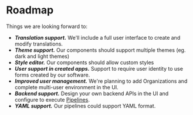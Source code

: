 # Roadmap

Things we are looking forward to:

 * ***Translation support.*** We'll include a full user interface to create and modify translations.
 * ***Theme support.*** Our components should support multiple themes (eg. dark and light themes)
 * ***Style editor.*** Our components should allow custom styles
 * ***User support in created apps.*** Support to require user identity to use forms created by our software.
 * ***Improved user management.*** We're planning to add Organizations and complete multi-user environment in the UI.
 * ***Backend support.*** Design your own backend APIs in the UI and configure to execute [Pipelines](./pipelines/index.md).
 * ***YAML support.*** Our pipelines could support YAML format.
